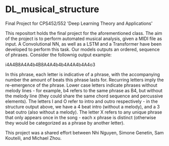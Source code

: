 # DL_musical_structure
Final Project for CPS452/552 'Deep Learning Theory and Applications'

This repositort holds the final project for the aforementioned class. The aim of the project is to perform automated musical analysis, given a MIDI file as input. A Convolutional NN, as well as a LSTM and a Transformer have been developed to perform this task. Our models outputs an ordered, sequence of phrases. Consider the follownig output example:

i4A4B8A4A4b4B8A4A4b4b4A4A4b4A4o3

In this phrase, each letter is indicative of a phrase, with the accompanying number the amount of beats this phrase lasts for. Recurring letters imply the re-emergence of the phrase. Lower case letters indicate phrases without melody lines - for example, b4 refers to the same phrase as B4, but without the melody line (they could share the same chord sequence and percussive elements). The letters I and O refer to intro and outro respectively - in the structure output above, we have a 4 beat intro (without a melody), and a 3 beat outro (also without a melody). The letter X refers to any unique phrase that only appears once in the song - each x phrase is distinct (otherwise they would be categorized as a phrase by another letter).

This project was a shared effort between Nhi Nguyen, Simone Genetin, Sam Kouteili, and Michael Zhou. 

